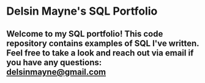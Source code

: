 # Delsin Mayne's SQL Portfolio

## Welcome to my SQL portfolio! This code repository contains examples of SQL I've written. Feel free to take a look and reach out via email if you have any questions: delsinmayne@gmail.com
